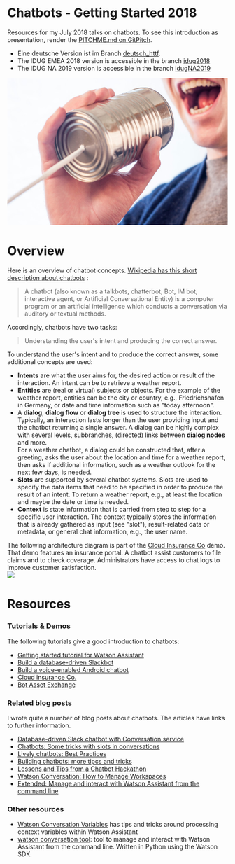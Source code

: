 # Chatbots - Getting Started 2018
Resources for my July 2018 talks on chatbots. To see this introduction as presentation, render the [PITCHME.md on GitPitch](https://gitpitch.com/data-henrik/chatbot-talk2018/master).

* Eine deutsche Version ist im Branch [deutsch_httf](https://github.com/data-henrik/chatbot-talk2018/tree/deutsch_httf).
* The IDUG EMEA 2018 version is accessible in the branch [idug2018](https://github.com/data-henrik/chatbot-talk2018/tree/idug2018)
* The IDUG NA 2019 version is accessible in the branch [idugNA2019](https://github.com/data-henrik/chatbot-talk2018/tree/idugNA2019)

![](assets/images/can-chat-chatting-362.jpg)

# Overview
Here is an overview of chatbot concepts. [Wikipedia has this short description about chatbots](https://en.wikipedia.org/wiki/Chatbot) :
> A chatbot (also known as a talkbots, chatterbot, Bot, IM bot, interactive agent, or Artificial Conversational Entity) is a computer program or an artificial intelligence which conducts a conversation via auditory or textual methods.   

Accordingly, chatbots have two tasks:   
> Understanding the user's intent and producing the correct answer.

To understand the user's intent and to produce the correct answer, some additional concepts are used:
* **Intents** are what the user aims for, the desired action or result of the interaction. An intent can be to retrieve a weather report.
* **Entities** are (real or virtual) subjects or objects. For the example of the weather report, entities can be the city or country, e.g., Friedrichshafen in Germany, or date and time information such as "today afternoon".
* A **dialog**, **dialog flow** or **dialog tree** is used to structure the interaction. Typically, an interaction lasts longer than the user providing input and the chatbot returning a single answer. A dialog can be highly complex with several levels, subbranches, (directed) links between **dialog nodes** and more.   
  For a weather chatbot, a dialog could be constructed that, after a greeting, asks the user about the location and time for a weather report, then asks if additional information, such as a weather outlook for the next few days, is needed.
* **Slots** are supported by several chatbot systems. Slots are used to specify the data items that need to be specified in order to produce the result of an intent. To return a weather report, e.g., at least the location and maybe the date or time is needed.
* **Context** is state information that is carried from step to step for a specific user interaction. The context typically stores the information that is already gathered as input (see "slot"), result-related data or metadata, or general chat information, e.g., the user name.

The following architecture diagram is part of the [Cloud Insurance Co](https://github.com/IBM-Cloud/cloudco-insurance) demo. That demo features an insurance portal. A chatbot assist customers to file claims and to check coverage. Administrators have access to chat logs to improve customer satisfaction.   
![](https://github.com/IBM-Cloud/cloudco-insurance/raw/master/architecture.png)

# Resources

### Tutorials & Demos
The following tutorials give a good introduction to chatbots:
* [Getting started tutorial for Watson Assistant](https://cloud.ibm.com/docs/services/assistant?topic=assistant-getting-started)
* [Build a database-driven Slackbot](https://cloud.ibm.com/docs/tutorials/slack-chatbot-database-watson.html#build-a-database-driven-slackbot)
* [Build a voice-enabled Android chatbot](https://cloud.ibm.com/docs/tutorials?topic=solution-tutorials-android-watson-chatbot)
* [Cloud insurance Co.](https://github.com/IBM-Cloud/cloudco-insurance)
* [Bot Asset Exchange](https://developer.ibm.com/code/exchanges/bots/)

### Related blog posts
I wrote quite a number of blog posts about chatbots. The articles have links to further information.
* [Database-driven Slack chatbot with Conversation service](https://www.ibm.com/blogs/bluemix/2018/02/database-slack-chatbot-conversation/)   
* [Chatbots: Some tricks with slots in conversations](https://www.ibm.com/blogs/bluemix/2018/02/chatbots-some-tricks-with-slots-in-ibm-watson-conversation/)
* [Lively chatbots: Best Practices](https://www.ibm.com/blogs/bluemix/2017/07/lively-chatbots-best-practices/)
* [Building chatbots: more tipcs and tricks](https://www.ibm.com/blogs/bluemix/2017/06/building-chatbots-tips-tricks/)
* [Lessons and Tips from a Chatbot Hackathon](https://www.ibm.com/blogs/bluemix/2017/05/lessons-tips-chatbot-hackathon/)
* [Watson Conversation: How to Manage Workspaces](https://www.ibm.com/blogs/bluemix/2017/04/watson-conversation-manage-workspaces/)
* [Extended: Manage and interact with Watson Assistant from the command line](https://blog.4loeser.net/2018/07/extended-manage-and-interact-with.html)

### Other resources
* [Watson Conversation Variables](https://github.com/IBM-Cloud/watson-conversation-variables) has tips and tricks around processing context variables within Watson Assistant
* [watson conversation tool](https://github.com/data-henrik/watson-conversation-tool): tool to manage and interact with Watson Assistant from the command line. Written in Python using the Watson SDK.
